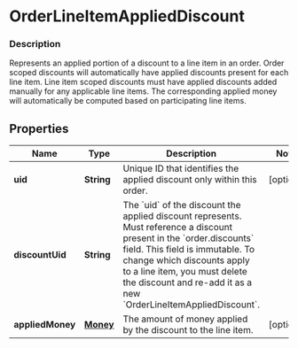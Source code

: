 
# OrderLineItemAppliedDiscount

### Description

Represents an applied portion of a discount to a line item in an order.  Order scoped discounts will automatically have applied discounts present for each line item. Line item scoped discounts must have applied discounts added manually for any applicable line items. The corresponding applied money will automatically be computed based on participating line items.

## Properties
Name | Type | Description | Notes
------------ | ------------- | ------------- | -------------
**uid** | **String** | Unique ID that identifies the applied discount only within this order. |  [optional]
**discountUid** | **String** | The &#x60;uid&#x60; of the discount the applied discount represents. Must reference a discount present in the &#x60;order.discounts&#x60; field.  This field is immutable. To change which discounts apply to a line item, you must delete the discount and re-add it as a new &#x60;OrderLineItemAppliedDiscount&#x60;. | 
**appliedMoney** | [**Money**](Money.md) | The amount of money applied by the discount to the line item. |  [optional]



